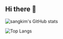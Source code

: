 ## Hi there 👋

<!--
**sangkim99/sangkim99** is a ✨ _special_ ✨ repository because its `README.md` (this file) appears on your GitHub profile.

Here are some ideas to get you started:

- 🔭 I’m currently working on ...
- 🌱 I’m currently learning ...
- 👯 I’m looking to collaborate on ...
- 🤔 I’m looking for help with ...
- 💬 Ask me about ...
- 📫 How to reach me: ...
- 😄 Pronouns: ...
- ⚡ Fun fact: ...
-->

![sangkim's GitHub stats](https://github-readme-stats.vercel.app/api?username=sangkim99&show_icons=true&theme=radical)

![Top Langs](https://github-readme-stats.vercel.app/api/top-langs/?username=sangkim99&layout=compact)
